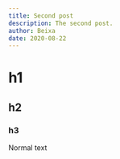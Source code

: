 ```yaml
---
title: Second post
description: The second post.
author: Beixa
date: 2020-08-22
---
```


# h1
## h2
### h3

Normal text
